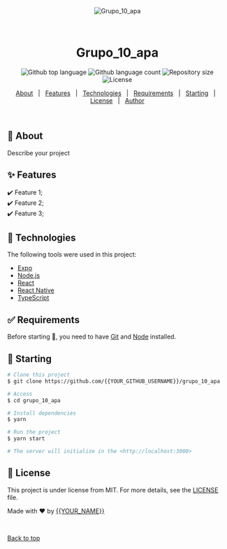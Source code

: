<div align="center" id="top"> 
  <img src="./.github/app.gif" alt="Grupo_10_apa" />

  &#xa0;

  <!-- <a href="https://grupo_10_apa.netlify.app">Demo</a> -->
</div>

<h1 align="center">Grupo_10_apa</h1>

<p align="center">
  <img alt="Github top language" src="https://img.shields.io/github/languages/top/{{YOUR_GITHUB_USERNAME}}/grupo_10_apa?color=56BEB8">

  <img alt="Github language count" src="https://img.shields.io/github/languages/count/{{YOUR_GITHUB_USERNAME}}/grupo_10_apa?color=56BEB8">

  <img alt="Repository size" src="https://img.shields.io/github/repo-size/{{YOUR_GITHUB_USERNAME}}/grupo_10_apa?color=56BEB8">

  <img alt="License" src="https://img.shields.io/github/license/{{YOUR_GITHUB_USERNAME}}/grupo_10_apa?color=56BEB8">

  <!-- <img alt="Github issues" src="https://img.shields.io/github/issues/{{YOUR_GITHUB_USERNAME}}/grupo_10_apa?color=56BEB8" /> -->

  <!-- <img alt="Github forks" src="https://img.shields.io/github/forks/{{YOUR_GITHUB_USERNAME}}/grupo_10_apa?color=56BEB8" /> -->

  <!-- <img alt="Github stars" src="https://img.shields.io/github/stars/{{YOUR_GITHUB_USERNAME}}/grupo_10_apa?color=56BEB8" /> -->
</p>

<!-- Status -->

<!-- <h4 align="center"> 
	🚧  Grupo_10_apa 🚀 Under construction...  🚧
</h4> 

<hr> -->

<p align="center">
  <a href="#dart-about">About</a> &#xa0; | &#xa0; 
  <a href="#sparkles-features">Features</a> &#xa0; | &#xa0;
  <a href="#rocket-technologies">Technologies</a> &#xa0; | &#xa0;
  <a href="#white_check_mark-requirements">Requirements</a> &#xa0; | &#xa0;
  <a href="#checkered_flag-starting">Starting</a> &#xa0; | &#xa0;
  <a href="#memo-license">License</a> &#xa0; | &#xa0;
  <a href="https://github.com/{{YOUR_GITHUB_USERNAME}}" target="_blank">Author</a>
</p>

<br>

## :dart: About ##

Describe your project

## :sparkles: Features ##

:heavy_check_mark: Feature 1;\
:heavy_check_mark: Feature 2;\
:heavy_check_mark: Feature 3;

## :rocket: Technologies ##

The following tools were used in this project:

- [Expo](https://expo.io/)
- [Node.js](https://nodejs.org/en/)
- [React](https://pt-br.reactjs.org/)
- [React Native](https://reactnative.dev/)
- [TypeScript](https://www.typescriptlang.org/)

## :white_check_mark: Requirements ##

Before starting :checkered_flag:, you need to have [Git](https://git-scm.com) and [Node](https://nodejs.org/en/) installed.

## :checkered_flag: Starting ##

```bash
# Clone this project
$ git clone https://github.com/{{YOUR_GITHUB_USERNAME}}/grupo_10_apa

# Access
$ cd grupo_10_apa

# Install dependencies
$ yarn

# Run the project
$ yarn start

# The server will initialize in the <http://localhost:3000>
```

## :memo: License ##

This project is under license from MIT. For more details, see the [LICENSE](LICENSE.md) file.


Made with :heart: by <a href="https://github.com/{{YOUR_GITHUB_USERNAME}}" target="_blank">{{YOUR_NAME}}</a>

&#xa0;

<a href="#top">Back to top</a>
